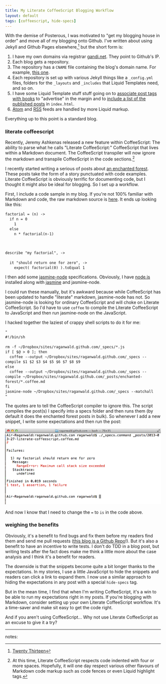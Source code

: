 ```yaml
---
title: My Literate CoffeeScript Blogging Workflow
layout: default
tags: [coffeescript, hide-specs]
---
```


With the demise of Posterous, I was motivated to "get my blogging house in order" and move all of my blogging onto Github. I've written about using Jekyll and Github Pages elsewhere,[^2013] but the short form is:

[^2013]: [Twenty Thirteen](http://raganwald.com/2013/02/20/twenty-thirteen.html)

1. I have my own domains via registrar [gandi.net](http://gandi.net). They point to Github's IP.
2. Each blog gets a repository.
3. The repository has a `CNAME` file containing the blog's domain name. For example, [this one](https://github.com/raganwald/raganwald.github.com/blob/master/CNAME).
4. Each repository is set up with various Jekyll things like a `_config.yml` files, folders for the `_layouts` and `_includes` that Liquid Templates need, and so on.
5. I have some Liquid Template stuff stuff going on to [associate post tags with books](https://github.com/raganwald/raganwald.github.com/blob/master/_includes/book.html) to "advertise" in the margin and to [include a list of the published posts](https://raw.github.com/raganwald/raganwald.github.com/master/index.md) in `index.html`.
6. [Atom](https://github.com/raganwald/raganwald.github.com/blob/master/atom.xml) and [RSS](https://github.com/raganwald/raganwald.github.com/blob/master/rss.xml) feeds are handled by more Liquid markup.

Everything up to this point is a standard blog.

### literate coffeescript

Recently, Jeremy Ashkenas released a new feature within CoffeeScript: The ability to parse what he calls "Literate CoffeeScript:" CoffeeScript that lives within a Markdown document. The CoffeeScript transpiler will now ignore the markdown and transpile CoffeeScript in the code sections.[^caveat]

[^caveat]: At this time, Literate CoffeeScript respects code indented with four or more spaces. Hopefully, it will one day respect various other flavours of Markdown code markup such as code fences or even Liquid highlight tags.

I recently started writing a serious of posts about [an enchanted forest](http://raganwald.com/enchanted-forest/a-long-time-ago-in-a-village-far-far-away.html). These posts take the form of a story punctuated with code examples. Literate CoffeeScript is obviously terrific for documenting code, but I thought it might also be ideal for blogging. So I set up a workflow.

First, I include a code sample in my blog. If you're not 100% familiar with Markdown and code, the raw markdown source is [here](https://raw.github.com/raganwald/raganwald.github.com/master/_posts/2013-03-27-literate-coffeescript.coffee.md). It ends up looking like this:

    factorial = (n) ->
      if n = 0
        1
      else
        n * factorial(n-1)

&nbsp;

    describe "my factorial", ->
    
      it "should return one for zero", ->
        expect( factorial(0) ).toEqual 1
        
I then add some [jasmine-node](https://github.com/mhevery/jasmine-node) specifications. Obviously, I have [node.js](http://nodejs.org) installed along with [jasmine](http://pivotal.github.com/jasmine/) and jasmine-node.
        
I could run these manually, but it's awkward because while CoffeeScript has been updated to handle "literate" markdown, jasmine-node has not. So jasmine-node is looking for ordinary CoffeeScript and will choke on Literate CoffeeScript. So I'd have to use `coffee` to compile the Literate CoffeeScript to JavaScript and then run jasmine-node on the JavaScript.

I hacked together the laziest of crappy shell scripts to do it for me:

    "
    #!/bin/sh

    rm -f ~/Dropbox/sites/raganwald.github.com/_specs/*.js
    if [ $@ > 0 ]; then
      coffee --output ~/Dropbox/sites/raganwald.github.com/_specs --compile $1 $2 $3 $4 $5 $6 $7 $8 $9
    else
      coffee --output ~/Dropbox/sites/raganwald.github.com/_specs --compile ~/Dropbox/sites/raganwald.github.com/_posts/enchanted-forest/*.coffee.md
    fi
    jasmine-node ~/Dropbox/sites/raganwald.github.com/_specs --matchall
    "
    
The quotes are to tell the CoffeeScript compiler to ignore this. The script compiles the post(s) I specify  into a specs folder and then runs them (by default it does the enchanted forest posts in bulk). So whenever I add a new snippet, I write some expectations and then run the post:

![Failure!](/assets/images/failure.png)

And now I know that I need to change the `=` to `is` in the code above.

### weighing the benefits

Obviously, it's a benefit to find bugs and fix them before my readers find them and send me pull requests ([this blog is a Github Repo](https://github.com/raganwald/raganwald.github.com)!). But it's also a benefit to have an incentive to write tests. I don't do TDD in a blog post, but writing tests after the fact does make me think a little more about the case analysis and I think it's a benefit for readers.

The downside is that the snippets become quite a bit longer thanks to the expectations. In my stories, I use a little JavaScript to hide the snippets and readers can click a link to expand them. I now use a similar approach to hiding the expectations in any post with a special `hide-specs` tag.

But in the mean time, I find that when I'm writing CoffeeScript, it's a win to be able to run my expectations right in my posts. If you're blogging with Markdown, consider setting up your own Literate CoffeeScript workflow. It's a time-saver and make sit easy to get the code right.

And if you aren't using CoffeeScript... Why not use Literate CoffeeScript as an excuse to give it a try?

---

notes: